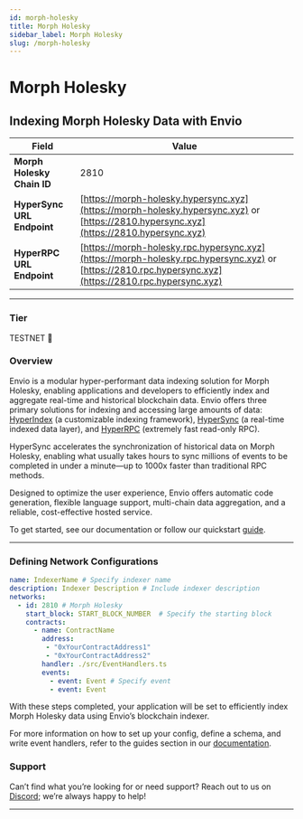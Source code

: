 ```yaml
---
id: morph-holesky
title: Morph Holesky
sidebar_label: Morph Holesky
slug: /morph-holesky
---
```


# Morph Holesky

## Indexing Morph Holesky Data with Envio

| **Field**                     | **Value**                                                                                          |
|-------------------------------|----------------------------------------------------------------------------------------------------|
| **Morph Holesky Chain ID**     | 2810                                                                                            |
| **HyperSync URL Endpoint**    | [https://morph-holesky.hypersync.xyz](https://morph-holesky.hypersync.xyz) or [https://2810.hypersync.xyz](https://2810.hypersync.xyz) |
| **HyperRPC URL Endpoint**     | [https://morph-holesky.rpc.hypersync.xyz](https://morph-holesky.rpc.hypersync.xyz) or [https://2810.rpc.hypersync.xyz](https://2810.rpc.hypersync.xyz) |

---

### Tier

TESTNET 🎒

### Overview

Envio is a modular hyper-performant data indexing solution for Morph Holesky, enabling applications and developers to efficiently index and aggregate real-time and historical blockchain data. Envio offers three primary solutions for indexing and accessing large amounts of data: [HyperIndex](/docs/HyperIndex/overview) (a customizable indexing framework), [HyperSync](/docs/HyperSync/overview) (a real-time indexed data layer), and [HyperRPC](/docs/HyperRPC/overview-hyperrpc) (extremely fast read-only RPC).

HyperSync accelerates the synchronization of historical data on Morph Holesky, enabling what usually takes hours to sync millions of events to be completed in under a minute—up to 1000x faster than traditional RPC methods.

Designed to optimize the user experience, Envio offers automatic code generation, flexible language support, multi-chain data aggregation, and a reliable, cost-effective hosted service.

To get started, see our documentation or follow our quickstart [guide](/docs/HyperIndex/contract-import).

---

### Defining Network Configurations

```yaml
name: IndexerName # Specify indexer name
description: Indexer Description # Include indexer description
networks:
  - id: 2810 # Morph Holesky  
    start_block: START_BLOCK_NUMBER  # Specify the starting block
    contracts:
      - name: ContractName
        address:
         - "0xYourContractAddress1"
         - "0xYourContractAddress2"
        handler: ./src/EventHandlers.ts
        events:
          - event: Event # Specify event
          - event: Event
```

With these steps completed, your application will be set to efficiently index Morph Holesky data using Envio’s blockchain indexer.

For more information on how to set up your config, define a schema, and write event handlers, refer to the guides section in our [documentation](/docs/HyperIndex/configuration-file).

### Support

Can’t find what you’re looking for or need support? Reach out to us on [Discord](https://discord.com/invite/Q9qt8gZ2fX); we’re always happy to help!

---
